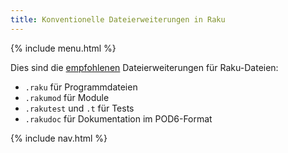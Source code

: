 ```yaml
---
title: Konventionelle Dateierweiterungen in Raku
---
```


{% include menu.html %}

Dies sind die [empfohlenen](https://github.com/Raku/problem-solving/blob/master/solutions/language/Path-to-Raku.md#extensions) Dateierweiterungen für Raku-Dateien:

* `.raku` für Programmdateien
* `.rakumod` für Module
* `.rakutest` und `.t` für Tests
* `.rakudoc` für Dokumentation im POD6-Format

{% include nav.html %}